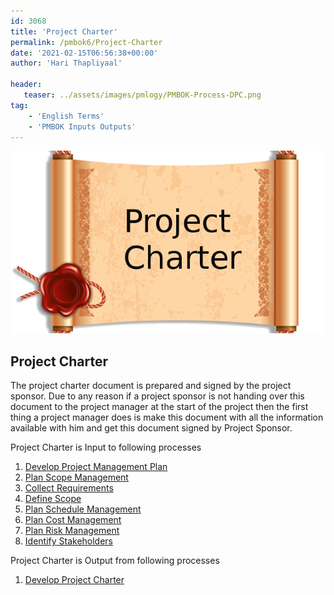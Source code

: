 ```yaml
---
id: 3068    
title: 'Project Charter'
permalink: /pmbok6/Project-Charter
date: '2021-02-15T06:56:38+00:00'
author: 'Hari Thapliyaal'

header:
   teaser: ../assets/images/pmlogy/PMBOK-Process-DPC.png
tag:
    - 'English Terms'
    - 'PMBOK Inputs Outputs'
---
```


![](/pmbok6/../assets/images/pmlogy/PMBOK-Process-DPC.png)

## Project Charter

The project charter document is prepared and signed by the project sponsor. Due to any reason if a project sponsor is not handing over this document to the project manager at the start of the project then the first thing a project manager does is make this document with all the information available with him and get this document signed by Project Sponsor.

Project Charter is Input to following processes

1. [Develop Project Management Plan](/pmbok6/Develop-Project-Management-Plan)
2. [Plan Scope Management](/pmbok6/Plan-Scope-Management)
3. [Collect Requirements](/pmbok6/Collect-Requirements)
4. [Define Scope](/pmbok6/Define-Scope)
5. [Plan Schedule Management](/pmbok6/Plan-Schedule-Management)
6. [Plan Cost Management](/pmbok6/Plan-Cost-Management)
7. [Plan Risk Management](/pmbok6/Plan-Risk-Management)
8. [Identify Stakeholders](/pmbok6/Identify-Stakeholders)

Project Charter is Output from following processes

1. [Develop Project Charter](/pmbok6/Develop-Project-Charter)
